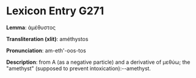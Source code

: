 # Lexicon Entry G271

**Lemma**: ἀμέθυστος

**Transliteration (xlit)**: améthystos

**Pronunciation**: am-eth'-oos-tos

**Description**:
from Α (as a negative particle) and a derivative of μεθύω; the "amethyst" (supposed to prevent intoxication):--amethyst.
